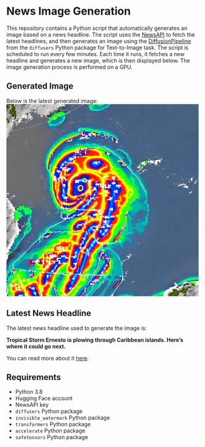 # News Image Generation
This repository contains a Python script that automatically generates an image based on a news headline. The script uses the [NewsAPI](https://newsapi.org/) to fetch the latest headlines, and then generates an image using the [DiffusionPipeline](https://github.com/huggingface/diffusers) from the `diffusers` Python package for Text-to-Image task.
The script is scheduled to run every few minutes. Each time it runs, it fetches a new headline and generates a new image, which is then displayed below. The image generation process is performed on a GPU.

## Generated Image
Below is the latest generated image:
![Generated Image](image.png)

## Latest News Headline
The latest news headline used to generate the image is:

**Tropical Storm Ernesto is plowing through Caribbean islands. Here’s where it could go next.**

You can read more about it [here](https://news.google.com/rss/articles/CBMipAFBVV95cUxOMGRKSEtKVlhzeERibkhPUHhMUU9XaVRsNXA3VXNud0t2Y2F6dXlWR2FuT1lzV3NuZm5sOUtsWVlfSVNZaXpBN090ck1randCVlNnQnFNX2RxU2o4WjBqN0FkeHExXzhxVlZXbnpTdTVRLUMtUF80VUxOTUx4WlE1UHJnTkxvRngtTktmcmJqRWJkamNodHdDVXJ6aVNRbmN3ZW9EdA?oc=5).

## Requirements
- Python 3.8
- Hugging Face account
- NewsAPI key
- `diffusers` Python package
- `invisible_watermark` Python package
- `transformers` Python package
- `accelerate` Python package
- `safetensors` Python package
